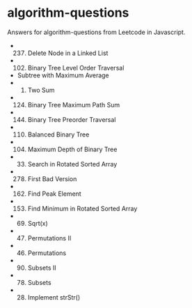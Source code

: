 # algorithm-questions

Answers for algorithm-questions from Leetcode in Javascript.

- 237. Delete Node in a Linked List
- 102. Binary Tree Level Order Traversal
- Subtree with Maximum Average
- 1. Two Sum
- 124. Binary Tree Maximum Path Sum
- 144. Binary Tree Preorder Traversal
- 110. Balanced Binary Tree
- 104. Maximum Depth of Binary Tree
- 33. Search in Rotated Sorted Array
- 278. First Bad Version
- 162. Find Peak Element
- 153. Find Minimum in Rotated Sorted Array
- 69. Sqrt(x)
- 47. Permutations II
- 46. Permutations
- 90. Subsets II
- 78. Subsets
- 28. Implement strStr()
